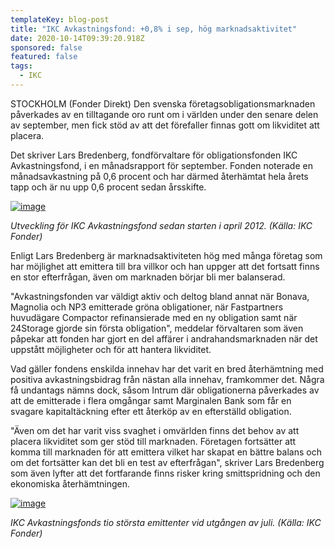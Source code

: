 ```yaml
---
templateKey: blog-post
title: "IKC Avkastningsfond: +0,8% i sep, hög marknadsaktivitet"
date: 2020-10-14T09:39:20.918Z
sponsored: false
featured: false
tags:
  - IKC
---
```

<!--StartFragment-->

STOCKHOLM (Fonder Direkt) Den svenska företagsobligationsmarknaden påverkades av en tilltagande oro runt om i världen under den senare delen av september, men fick stöd av att det förefaller finnas gott om likviditet att placera.

Det skriver Lars Bredenberg, fondförvaltare för obligationsfonden IKC Avkastningsfond, i en månadsrapport för september. Fonden noterade en månadsavkastning på 0,6 procent och har därmed återhämtat hela årets tapp och är nu upp 0,6 procent sedan årsskifte.

[![image](https://i.direkt.se/201014/590111701.png)](https://i.direkt.se/201014/590111701.png)

*Utveckling för IKC Avkastningsfond sedan starten i april 2012. (Källa: IKC Fonder)*

Enligt Lars Bredenberg är marknadsaktiviteten hög med många företag som har möjlighet att emittera till bra villkor och han uppger att det fortsatt finns en stor efterfrågan, även om marknaden börjar bli mer balanserad.

"Avkastningsfonden var väldigt aktiv och deltog bland annat när Bonava, Magnolia och NP3 emitterade gröna obligationer, när Fastpartners huvudägare Compactor refinansierade med en ny obligation samt när 24Storage gjorde sin första obligation", meddelar förvaltaren som även påpekar att fonden har gjort en del affärer i andrahandsmarknaden när det uppstått möjligheter och för att hantera likviditet.

Vad gäller fondens enskilda innehav har det varit en bred återhämtning med positiva avkastningsbidrag från nästan alla innehav, framkommer det. Några få undantags nämns dock, såsom Intrum där obligationerna påverkades av att de emitterade i flera omgångar samt Marginalen Bank som får en svagare kapitaltäckning efter ett återköp av en efterställd obligation.

"Även om det har varit viss svaghet i omvärlden finns det behov av att placera likviditet som ger stöd till marknaden. Företagen fortsätter att komma till marknaden för att emittera vilket har skapat en bättre balans och om det fortsätter kan det bli en test av efterfrågan", skriver Lars Bredenberg som även lyfter att det fortfarande finns risker kring smittspridning och den ekonomiska återhämtningen.

[![image](https://i.direkt.se/201014/590111702.png)](https://i.direkt.se/201014/590111702.png)

*IKC Avkastningsfonds tio största emittenter vid utgången av juli. (Källa: IKC Fonder)*

<!--EndFragment-->